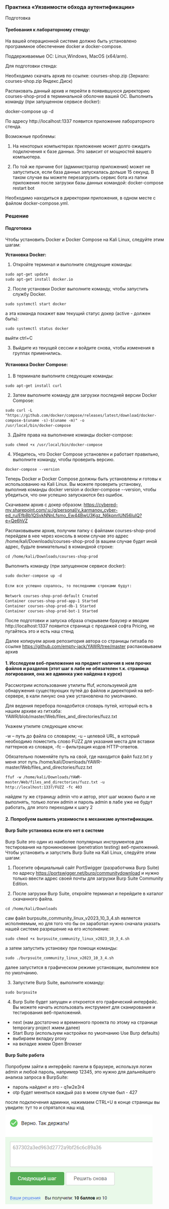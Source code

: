 ### Практика «Уязвимости обхода аутентификации»
Подготовка
#### Требования к лабораторному стенду:

На вашей операционной системе должно быть установлено программное обеспечение docker и docker-compose.

Поддерживаемые ОС: Linux,Windows, MacOS (x64/arm).

Для подготовки стенда:

Необходимо скачать архив по ссылке: courses-shop.zip (Зеркало: courses-shop.zip Яндекс.Диск)

Распаковать данный архив и перейти в появившуюся директорию courses-shop-prod в терминальной оболочке вашей ОС.
Выполнить команду (при запущенном сервисе docker):

docker-compose up -d

По адресу http://localhost:1337 появится приложение лабораторного стенда.

Возможные проблемы:

1. На некоторых компьютерах приложение может долго ожидать подключения к базе данных. Это зависит от мощностей вашего
   компьютера.

2. По той же причине бот (администратор приложения) может не запуститься, если база данных запускалась дольше 15 секунд.
   В таком случае вы можете перезагрузить сервис бота из папки приложения после загрузки базы данных командой:
   docker-compose restart bot

Необходимо находиться в директории приложения, в одном месте с файлом docker-compose.yml.

### Решение

#### Подготовка

Чтобы установить Docker и Docker Compose на Kali Linux, следуйте этим шагам:

**Установка Docker:**

1. Откройте терминал и выполните следующие команды:

```commandline
sudo apt-get update
sudo apt-get install docker.io
```

2. После установки Docker выполните команду, чтобы запустить службу Docker.

```commandline
sudo systemctl start docker
```

а эта команда покажет вам текущий статус докер (active - должен быть):

```commandline
sudo systemctl status docker
```

выйти ctrl+C

3. Выйдите из текущей сессии и войдите снова, чтобы изменения в группах применились.

#### **Установка Docker Compose:**

1. В терминале выполните следующие команды:

```commandline
sudo apt-get install curl
```

2. Затем выполните команду для загрузки последней версии Docker Compose:

```commandline
sudo curl -L "https://github.com/docker/compose/releases/latest/download/docker-compose-$(uname -s)-$(uname -m)" -o
/usr/local/bin/docker-compose
```

3. Дайте права на выполнение команды docker-compose:

```commandline
sudo chmod +x /usr/local/bin/docker-compose
```

4. Убедитесь, что Docker Compose установлен и работает правильно, выполните команду, чтобы
   проверить версию.

```commandline
docker-compose --version
```

Теперь Docker и Docker Compose должны быть установлены и готовы к использованию на Kali Linux. Вы можете проверить
установку, выполнив команды docker version и docker-compose --version, чтобы убедиться, что они успешно запускаются без
ошибок.

Скачиваем архив с докер образом:
https://cybered-my.sharepoint.com/:u:/g/personal/v_karmanov_cyber-ed_ru/EfbBb1QSvkNNnLfsmo_Ew44BwU3Kgz_N6kpnrIUN56IulQ?e=Qe6hVZ

Распаковывыем архив, получим папку с файлами courses-shop-prod перейдем в нее через консоль в моем случае это адрес
/home/kali/Downloads/courses-shop-prod (в вашем случае будет иной адрес, будьте внимательны) в командной строке:

```commandline
cd /home/kali/Downloads/courses-shop-prod
```

Выполнить команду (при запущенном сервисе docker):

```commandline
sudo docker-compose up -d

Если все успешно соралось, то последними строками будут:

Network courses-shop-prod-default Created
Container courses-shop-prod-app-1 Started
Container courses-shop-prod-db-1 Started
Container courses-shop-prod-bot-1 Started
```

После подготовки и запуска образа открываем браузер и вводим http://localhost:1337 появится страница с продажей софта
Pricing, не пугайтесь это и есть наш стенд

Далее копируем архив репозитория автора со страницы гитхаба по ссылке https://github.com/empty-jack/YAWR/tree/master
распаковываем архив

#### 1. Исследуем веб-приложение на предмет наличия в нем прочих файлов и разделов (этот шаг в лабе не обязателен т.к. страница логирования, она же админка уже найдена в курсе)

Рассмотрим использование утилиты ffuf, используемой для обнаружения существующих путей до файлов и директорий на
веб-сервере, в кали линукс она уже установлена по умолчанию.

Для ведения перебора понадобится словарь путей, который есть в нашем архиве из гитхаба:
YAWR/blob/master/Web/files_and_directories/fuzz.txt

Укажем утилите следующие ключи:

-w – путь до файла со словарем;
-u – целевой URL, в который необходимо поместить слово FUZZ для указания места для вставки паттернов из словаря,
-fc – фильтрация кодов HTTP-ответов.

Обязательно поменяйте путь на свой, где находится файл fuzz.txt у меня этот путь
/home/kali/Downloads/YAWR-master/Web/files_and_directories/fuzz.txt

```commandline
ffuf -w /home/kali/Downloads/YAWR-master/Web/files_and_directories/fuzz.txt -u http://localhost:1337/FUZZ -fc 403
```

найдем ту же страницу admin что и автор, этот шаг можно было и не выполнять, только логин admin и пароль admin в лабе
уже не будут работать, для этого переходим к шагу 2

#### 2. Попробуем выявить уязвимости в механизме аутентификации.

#### **Burp Suite установка если его нет в системе**

Burp Suite это один из наиболее популярных инструментов для тестирования на проникновение (penetration testing)
веб-приложений. Чтобы установить и запустить Burp Suite на Kali Linux, следуйте этим шагам:

1. Посетите официальный сайт PortSwigger (разработчика Burp Suite) по
   адресу https://portswigger.net/burp/communitydownload и нужно только ввести адрес своей почты для загрузки Burp Suite
   Community Edition.

2. После загрузки Burp Suite, откройте терминал и перейдите в каталог скачанного файла.

```commandline
cd /home/kali/Downloads
```

сам файл burpsuite_community_linux_v2023_10_3_4.sh является исполняемым, но для того что бы он заработал нужно сначала
указать нашей системе разрешение на его исполнение:

```commandline
sudo chmod +x burpsuite_community_linux_v2023_10_3_4.sh
```

а затем запустить установку при помощи команды:

```commandline
sudo ./burpsuite_community_linux_v2023_10_3_4.sh
```

далее запустится в графическом режиме установщик, выполняем все по умолчанию.

3. Запустите Burp Suite, выполните команду:
```commandline
sudo burpsuite
```   

4. Burp Suite будет запущен и откроется его графический интерфейс. Вы можете начать использовать инструмент для
   сканирования и тестирования веб-приложений.
- next (нам достаточно и временного проекта по этому на странице temporary project жмем далее)
- Start Burp (используем настройки по умолчанию Use Burp defaults)
- выбираем вкладку proxy
- на вкладке жмем Open Browser
#### **Burp Suite работа**

Попробуем зайти в интерфейс панели в браузере, используя логин admin и любой пароль, например 12345, это нужно для
дальнейшего анализа запроса в
BurpSuite:

- пароль найдент и это - q1w2e3r4
- otp будет меняться каждый раз в моем случае был - 427

после подключения админки, нажимаем CTRL+U 
в конце страницы вы увидите: <!-- 637302a3ed963d2772a9bf26c6c89a36 -->
тут то и спрятался наш код

<img src="5.2.1.png" alt="5.2.1" >




